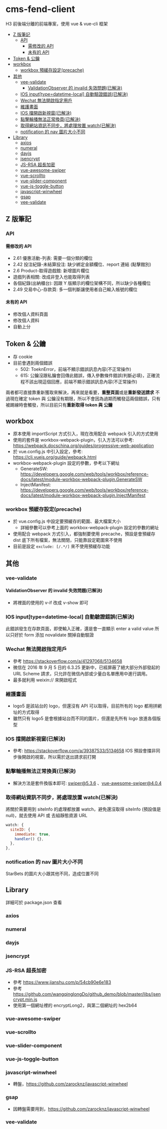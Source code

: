 <!-- omit in toc -->

# cms-fend-client <!-- omit in toc -->

H3 前後端分離的前端專案，使用 vue & vue-cli 框架

- [Z 版筆記](#z-版筆記)
  - [API](#api)
    - [需修改的 API](#需修改的-api)
    - [未有的 API](#未有的-api)
- [Token & 公鑰](#token--公鑰)
- [workbox](#workbox)
  - [workbox 預緩存設定(precache)](#workbox-預緩存設定precache)
- [其他](#其他)
  - [vee-validate](#vee-validate)
    - [ValidationObserver 的 invalid 失效問題(已解決)](#validationobserver-的-invalid-失效問題已解決)
  - [IOS input[type=datetime-local] 自動驗證錯誤(已解決)](#ios-inputtypedatetime-local-自動驗證錯誤已解決)
  - [Wechat 無法開啟指定用戶](#wechat-無法開啟指定用戶)
  - [維護畫面](#維護畫面)
  - [IOS 擋開啟新視窗(已解決)](#ios-擋開啟新視窗已解決)
  - [點擊輪播無法正常換頁(已解決)](#點擊輪播無法正常換頁已解決)
  - [取得網站資訊不同步，將處理放置 watch(已解決)](#取得網站資訊不同步將處理放置-watch已解決)
  - [notification 的 nav 圖片大小不同](#notification-的-nav-圖片大小不同)
- [Library](#library)
  - [axios](#axios)
  - [numeral](#numeral)
  - [dayjs](#dayjs)
  - [jsencrypt](#jsencrypt)
  - [JS-RSA 超長加密](#js-rsa-超長加密)
  - [vue-awesome-swiper](#vue-awesome-swiper)
  - [vue-scrollto](#vue-scrollto)
  - [vue-slider-component](#vue-slider-component)
  - [vue-js-toggle-button](#vue-js-toggle-button)
  - [javascript-winwheel](#javascript-winwheel)
  - [gsap](#gsap)
  - [vee-validate](#vee-validate-1)

## Z 版筆記

### API

#### 需修改的 API

- 2.61 優惠活動-列表: 需要一個分類的欄位
- 2.42 投注紀錄-未結算投注: 缺少綁定金額欄位、report 連結 (點擊館別)
- 2.6 Product-取得遊戲館: 新增圖片欄位
- 遊戲列表相關: 改成非登入也能取得列表
- 各個紀錄(出納櫃台): 因跟 Y 版顯示的欄位架構不同，所以缺少各種欄位
- 2.49 交易中心-存款頁: 多一個判斷讓使用者自己輸入帳號的欄位

#### 未有的 API

- 修改個人資料頁面
- 修改個人資料
- 自動上分

## Token & 公鑰

- 存 cookie
- 目前會遇到兩個錯誤
  - 502: ToeknError，前端不顯示錯誤訊息內容(不正常操作)
  - 615: 公鑰沒跟私鑰會回傳此錯誤，傳入參數條件錯誤(判斷必填)，正確流程不該出現這個回應，前端不顯示錯誤訊息內容(不正常操作)

兩者都可直接靠重新獲取來解決，再來就是看要，**重整頁面**或是**重新發送請求**
不過現在確定 token 與 公鑰沒有期限，所以不會因為過期而觸發這兩個錯誤，只有被踢線時會觸發，所以目前只有**重新取得 token 與 公鑰**

## workbox

- 原本使用 importScript 方式引入，現在改用配合 webpack 引入的方式使用
- 使用的套件是 workbox-webpack-plugin，引入方法可以參考: https://webpack.docschina.org/guides/progressive-web-application
- 於 vue.config.js 中引入設定，參考: https://cli.vuejs.org/guide/webpack.html
- workbox-webpack-plugin 設定的參數，參考以下網址
  - GenerateSW: https://developers.google.com/web/tools/workbox/reference-docs/latest/module-workbox-webpack-plugin.GenerateSW
  - InjectManifest: https://developers.google.com/web/tools/workbox/reference-docs/latest/module-workbox-webpack-plugin.InjectManifest

### workbox 預緩存設定(precache)

- 於 vue.config.js 中設定要預緩存的範圍、最大檔案大小
  - 詳細參數可以參考上面的 workbox-webpack-plugin 設定的參數的網址
- 使用配合 webpack 方式引入，都強制要使用 precache，預設是會預緩存 dist 底下所有檔案，無法關閉，只能靠設定範圍來不使用
- 目前是設定 `exclude: [/.*/]` 來不使用預緩存功能

## 其他

### vee-validate

#### ValidationObserver 的 invalid 失效問題(已解決)

- 將裡面的使用的 v-if 改成 v-show 即可

### IOS input[type=datetime-local] 自動驗證錯誤(已解決)

此錯誤發生在存款頁面，即使輸入正確，還是會一直顯示 enter a valid value
所以只好於 form 添加 novalidate 關掉自動驗證

### Wechat 無法開啟指定用戶

- 參考 https://stackoverflow.com/a/41297068/5134658
- 微信在 2016 年 9 月 5 日的 6.3.25 更新中，已經屏蔽了絕大部分外部發起的 URL Scheme 請求，只允許在微信內部或少量白名單應用中進行調用。
- 最多就利用 weixin:// 來開啟程式

### 維護畫面

- logo5 是該站台的 logo，但還沒有 API 可以取得，目前所有的 logo 都用拼網址的方式取得
- 雖然只有 logo5 是會根據站台而不同的圖片，但還是先所有 logo 放進各個版型

### IOS 擋開啟新視窗(已解決)

- 參考: https://stackoverflow.com/a/39387533/5134658
  IOS 預設會擋非同步後開啟的視窗，所以需於送出請求前打開

### 點擊輪播無法正常換頁(已解決)

- 解決方法是套件換版本即可: swiper@5.3.6 、vue-awesome-swiper@4.0.4

### 取得網站資訊不同步，將處理放置 watch(已解決)

將關於需要用到 siteInfo 的處理都放置 watch，避免還沒取得 siteInfo (預設值是 null)，就去使用 API 或 去組靜態資源 URL

```js
watch: {
  siteID: {
    immediate: true,
    handler() {},
  },
},
```

### notification 的 nav 圖片大小不同

StarBets 的圖片大小跟其他不同，造成位置不同

## Library

詳細可於 package.json 查看

### axios

### numeral

### dayjs

### jsencrypt

<!-- ### encryptlong -->

### JS-RSA 超長加密

- 參考 https://www.jianshu.com/p/54cb90e6e183
- 參考 https://github.com/wangqinglongDo/github_demo/blob/master/libs/jsencrypt.min.js
- 使用第一個網址裡的 encryptLong2，與第二個網址的 hex2b64

### vue-awesome-swiper

### vue-scrollto

### vue-slider-component

### vue-js-toggle-button

### javascript-winwheel

- 轉盤，https://github.com/zarocknz/javascript-winwheel

### gsap

- 因轉盤需要用到，https://github.com/zarocknz/javascript-winwheel

### vee-validate
